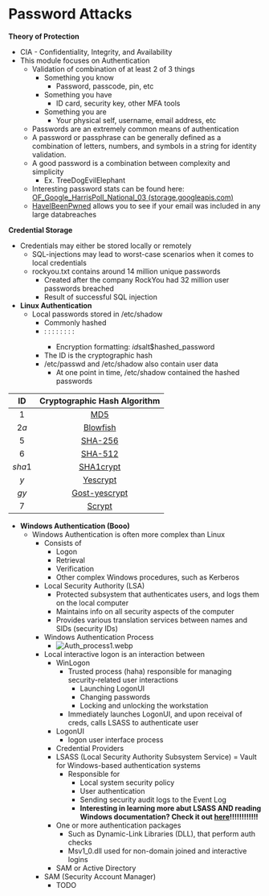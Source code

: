 ﻿# **Password Attacks**
**Theory of Protection**

- CIA - Confidentiality, Integrity, and Availability
- This module focuses on Authentication
  - Validation of combination of at least 2 of 3 things
    - Something you know
      - Password, passcode, pin, etc
    - Something you have
      - ID card, security key, other MFA tools
    - Something you are
      - Your physical self, username, email address, etc
  - Passwords are an extremely common means of authentication
  - A password or passphrase can be generally defined as a combination of letters, numbers, and symbols in a string for identity validation.
  - A good password is a combination between complexity and simplicity
    - Ex. TreeDogEvilElephant
  - Interesting password stats can be found here: [OF_Google_HarrisPoll_National_03 (storage.googleapis.com)](https://storage.googleapis.com/gweb-uniblog-publish-prod/documents/PasswordCheckup-HarrisPoll-InfographicFINAL.pdf)
  - [HaveIBeenPwned](https://haveibeenpwned.com/) allows you to see if your email was included in any large databreaches

**Credential Storage**

- Credentials may either be stored locally or remotely
  - SQL-injections may lead to worst-case scenarios when it comes to local credentials
  - rockyou.txt contains around 14 million unique passwords
    - Created after the company RockYou had 32 million user passwords breached
    - Result of successful SQL injection
- **Linux Authentication**
  - Local passwords stored in /etc/shadow
    - Commonly hashed
    - <username>: <encrypted password>: <day of last change>: <min age>: <max age>: <warning period>: <inactivity period>: <expiration date>: <reserved field>
      - Encryption formatting: $id$salt$hashed\_password
    - The ID is the cryptographic hash
    - /etc/passwd and /etc/shadow also contain user data
      - At one point in time, /etc/shadow contained the hashed passwords

|**ID**|**Cryptographic Hash Algorithm**|
| :-: | :-: |
|$1$|[MD5](https://en.wikipedia.org/wiki/MD5)|
|$2a$|[Blowfish](https://en.wikipedia.org/wiki/Blowfish_\(cipher\))|
|$5$|[SHA-256](https://en.wikipedia.org/wiki/SHA-2)|
|$6$|[SHA-512](https://en.wikipedia.org/wiki/SHA-2)|
|$sha1$|[SHA1crypt](https://en.wikipedia.org/wiki/SHA-1)|
|$y$|[Yescrypt](https://github.com/openwall/yescrypt)|
|$gy$|[Gost-yescrypt](https://www.openwall.com/lists/yescrypt/2019/06/30/1)|
|$7$|[Scrypt](https://en.wikipedia.org/wiki/Scrypt)|

- **Windows Authentication (Booo)**
  - Windows Authentication is often more complex than Linux
    - Consists of
      - Logon
      - Retrieval
      - Verification
      - Other complex Windows procedures, such as Kerberos
    - Local Security Authority (LSA)
      - Protected subsystem that authenticates users, and logs them on the local computer
      - Maintains info on all security aspects of the computer
      - Provides various translation services between names and SIDs (security IDs)
    - Windows Authentication Process
      - ![Auth_process1.webp](Aspose.Words.2046f680-6903-4adc-86e6-a585e95a060e.001.jpeg) 
    - Local interactive logon is an interaction between
      - WinLogon
        - Trusted process (haha) responsible for managing security-related user interactions
          - Launching LogonUI
          - Changing passwords
          - Locking and unlocking the workstation
        - Immediately launches LogonUI, and upon receival of creds, calls LSASS to authenticate user
      - LogonUI
        - logon user interface process
      - Credential Providers
      - LSASS (Local Security Authority Subsystem Service) = Vault for Windows-based authentication systems
        - Responsible for
          - Local system security policy
          - User authentication
          - Sending security audit logs to the Event Log
          - **Interesting in learning more abut LSASS AND reading Windows documentation? Check it out [here](https://learn.microsoft.com/en-us/previous-versions/windows/it-pro/windows-2000-server/cc961760\(v=technet.10\)?redirectedfrom=MSDN)!!!!!!!!!!!!**
      - One or more authentication packages
        - Such as Dynamic-Link Libraries (DLL), that perform auth checks
        - Msv1\_0.dll used for non-domain joined and interactive logins
      - SAM or Active Directory
    - SAM (Security Account Manager)
      - TODO
